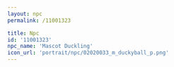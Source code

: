 ```yaml
---
layout: npc
permalink: /11001323

title: Npc
id: '11001323'
npc_name: 'Mascot Duckling'
icon_url: 'portrait/npc/02020033_m_duckyball_p.png'
---
```

